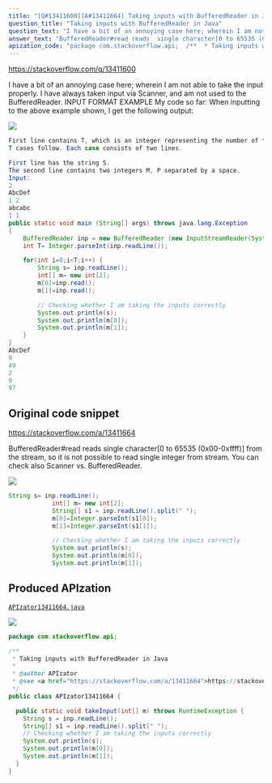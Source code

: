 ```yaml
---
title: "[Q#13411600][A#13411664] Taking inputs with BufferedReader in Java"
question_title: "Taking inputs with BufferedReader in Java"
question_text: "I have a bit of an annoying case here; wherein I am not able to take the input properly. I have always taken input via Scanner, and am not used to the BufferedReader. INPUT FORMAT EXAMPLE My code so far: When inputting to the above example shown, I get the following output:"
answer_text: "BufferedReader#read reads  single character[0 to 65535 (0x00-0xffff)] from the stream, so it is not possible to read single integer from stream. You can check also Scanner vs. BufferedReader."
apization_code: "package com.stackoverflow.api;  /**  * Taking inputs with BufferedReader in Java  *  * @author APIzator  * @see <a href=\"https://stackoverflow.com/a/13411664\">https://stackoverflow.com/a/13411664</a>  */ public class APIzator13411664 {    public static void takeInput(int[] m) throws RuntimeException {     String s = inp.readLine();     String[] s1 = inp.readLine().split(\" \");     // Checking whether I am taking the inputs correctly     System.out.println(s);     System.out.println(m[0]);     System.out.println(m[1]);   } }"
---
```


https://stackoverflow.com/q/13411600

I have a bit of an annoying case here; wherein I am not able to take the input properly. I have always taken input via Scanner, and am not used to the BufferedReader.
INPUT FORMAT
EXAMPLE
My code so far:
When inputting to the above example shown, I get the following output:


<div class="code-logo"><img src="/stackoverflow.png" /></div>

```java
First line contains T, which is an integer representing the number of test cases.
T cases follow. Each case consists of two lines.

First line has the string S. 
The second line contains two integers M, P separated by a space.
Input:
2
AbcDef
1 2
abcabc
1 1
public static void main (String[] args) throws java.lang.Exception
{
    BufferedReader inp = new BufferedReader (new InputStreamReader(System.in));
    int T= Integer.parseInt(inp.readLine());

    for(int i=0;i<T;i++) {
        String s= inp.readLine();
        int[] m= new int[2];
        m[0]=inp.read();
        m[1]=inp.read();

        // Checking whether I am taking the inputs correctly
        System.out.println(s);
        System.out.println(m[0]);
        System.out.println(m[1]);
    }
}
AbcDef
9
49
2
9
97
```


## Original code snippet

https://stackoverflow.com/a/13411664

BufferedReader#read reads  single character[0 to 65535 (0x00-0xffff)] from the stream, so it is not possible to read single integer from stream.
You can check also Scanner vs. BufferedReader.

<div class="code-logo"><img src="/stackoverflow.png" /></div>

```java
String s= inp.readLine();
            int[] m= new int[2];
            String[] s1 = inp.readLine().split(" ");
            m[0]=Integer.parseInt(s1[0]);
            m[1]=Integer.parseInt(s1[1]);

            // Checking whether I am taking the inputs correctly
            System.out.println(s);
            System.out.println(m[0]);
            System.out.println(m[1]);
```

## Produced APIzation

[`APIzator13411664.java`](https://github.com/pasqualesalza/apization-temp-data/raw/master/search/APIzator13411664.java)

<div class="code-logo"><img src="/apizator.png" /></div>

```java
package com.stackoverflow.api;

/**
 * Taking inputs with BufferedReader in Java
 *
 * @author APIzator
 * @see <a href="https://stackoverflow.com/a/13411664">https://stackoverflow.com/a/13411664</a>
 */
public class APIzator13411664 {

  public static void takeInput(int[] m) throws RuntimeException {
    String s = inp.readLine();
    String[] s1 = inp.readLine().split(" ");
    // Checking whether I am taking the inputs correctly
    System.out.println(s);
    System.out.println(m[0]);
    System.out.println(m[1]);
  }
}

```